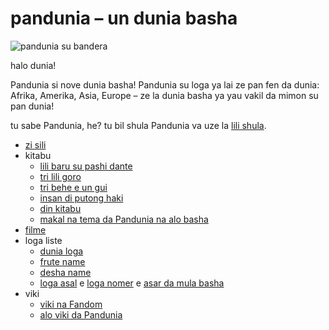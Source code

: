 # pandunia – un dunia basha

![](http://www.pandunia.info/bandir/bandir.png "pandunia su bandera")

halo dunia!

Pandunia si nove dunia basha!
Pandunia su loga ya lai ze pan fen da dunia:
Afrika, Amerika, Asia, Europe
– ze la dunia basha ya yau vakil da mimon su pan dunia!

tu sabe Pandunia, he?
tu bil shula Pandunia va uze la [lili shula](mini_xule.html).


* [zi sili](abc.md)
* kitabu
    * [lili baru su pashi dante](urse_dante.md)
    * [tri lili goro](3_lil_gurube.md)
    * [tri behe e un gui](3_buze_e_guye.md)
    * [insan di putong haki](putong_hake.md)
    * [din kitabu](dini_kitabe.md)
    * [makal na tema da Pandunia na alo basha](makal_tema_pandunia.md)
* [filme](filme.md)
* loga liste
    * [dunia loga](lekse/dunia_loge.html)
    * [frute name](lekse/pal.html)
    * [desha name](desha_nam.md)
    * [loga asal](leksaslia.md) e [loga nomer](loga_di_numbe.md) e [asar da mula basha](asar_da_mulbax.md)
* viki
    * [viki na Fandom](https://pandunia.fandom.com/)
    * [alo viki da Pandunia](http://eo.pandunia.wikia.com/wiki/Ali_pandunia_wikia)

